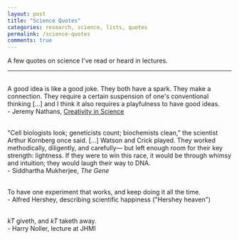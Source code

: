 ```yaml
---
layout: post
title: "Science Quotes"
categories: research, science, lists, quotes
permalink: /science-quotes
comments: true
---
```


A few quotes on science I've read or heard in lectures.

---

\
A good idea is like a good joke. They both have a spark. They make a connection. They require a certain suspension of one's conventional thinking [...] and I think it also requires a playfulness to have good ideas.  
\- Jeremy Nathans, [Creativity in Science](https://www.youtube.com/watch?v=mWOjewh_6QQ)

\
"Cell biologists look; geneticists count; biochemists clean,” the scientist Arthur Kornberg once said. [...] Watson and Crick played. They worked methodically, diligently, and carefully— but left enough room for their key strength: lightness. If they were to win this race, it would be through whimsy and intuition; they would laugh their way to DNA.  
\- Siddhartha Mukherjee, *The Gene*

\
To have one experiment that works, and keep doing it all the time.  
\- Alfred Hershey, describing scientific happiness ("Hershey heaven")

\
*kT* giveth, and *kT* taketh away.  
\- Harry Noller, lecture at JHMI







